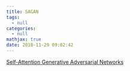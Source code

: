 ```yaml
---
title: SAGAN
tags:
  - null
categories:
  - null
mathjax: true
date: 2018-11-29 09:02:42
---
```


[Self-Attention Generative Adversarial Networks](https://arxiv.org/pdf/1805.08318.pdf)

<!--more-->